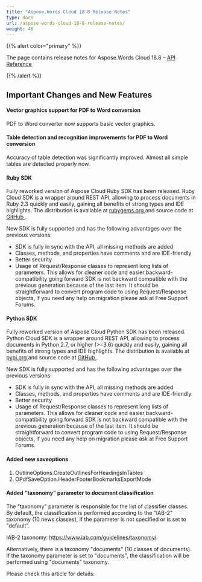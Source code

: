 ```yaml
---
title: "Aspose.Words Cloud 18.8 Release Notes"
type: docs
url: /aspose-words-cloud-18-8-release-notes/
weight: 40
---
```


{{% alert color="primary" %}} 

The page contains release notes for Aspose.Words Cloud 18.8 – [API Reference](https://apireference.aspose.cloud/words/)

{{% /alert %}} 
## **Important Changes and New Features**
#### **Vector graphics support for PDF to Word conversion**
PDF to Word converter now supports basic vector graphics.
#### **Table detection and recognition improvements for PDF to Word conversion**
Accuracy of table detection was significantly improved. Almost all simple tables are detected properly now.
#### **Ruby SDK**
Fully reworked version of Aspose Cloud Ruby SDK has been released. Ruby Cloud SDK is a wrapper around REST API, allowing to process documents in Ruby 2.3 quickly and easily, gaining all benefits of strong types and IDE highlights. The distribution is available at [rubygems.org ](https://rubygems.org/gems/aspose_words_cloud)and source code at [GitHub ](https://github.com/aspose-words-cloud/aspose-words-cloud-ruby).

New SDK is fully supported and has the following advantages over the previous versions:

- SDK is fully in sync with the API, all missing methods are added
- Classes, methods, and properties have comments and are IDE-friendly
- Better security
- Usage of Request/Response classes to represent long lists of parameters. This allows for cleaner code and easier backward-compatibility going forward
  SDK is not backward compatible with the previous generation because of the last item. It should be straightforward to convert program code to using Request/Response objects, if you need any help on migration please ask at Free Support Forums.
#### **Python SDK**
Fully reworked version of Aspose Cloud Python SDK has been released. Python Cloud SDK is a wrapper around REST API, allowing to process documents in Python 2.7, or higher (>=3.6) quickly and easily, gaining all benefits of strong types and IDE highlights. The distribution is available at [pypi.org ](https://pypi.org/project/asposewordscloud)and source code at [GitHub ](https://github.com/aspose-words-cloud/aspose-words-cloud-python).

New SDK is fully supported and has the following advantages over the previous versions:

- SDK is fully in sync with the API, all missing methods are added
- Classes, methods, and properties have comments and are IDE-friendly
- Better security
- Usage of Request/Response classes to represent long lists of parameters. This allows for cleaner code and easier backward-compatibility going forward
  SDK is not backward compatible with the previous generation because of the last item. It should be straightforward to convert program code to using Request/Response objects, if you need any help on migration please ask at Free Support Forums.
#### **Added new saveoptions**
1. OutlineOptions.CreateOutlinesForHeadingsInTables
1. OPdfSaveOption.HeaderFooterBookmarksExportMode
#### **Added "taxonomy" parameter to document classification**
The "taxonomy" parameter is responsible for the list of classifier classes. By default, the classification is performed according to the "IAB-2" taxonomy (10 news classes), if the parameter is not specified or is set to "default".

IAB-2 taxonomy: <https://www.iab.com/guidelines/taxonomy/>.

Alternatively, there is a taxonomy "documents" (10 classes of documents). If the taxonomy parameter is set to "documents", the classification will be performed using "documents" taxonomy.

Please check this article for details:
